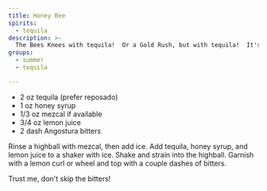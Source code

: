 ```yaml
---
title: Honey Bee
spirits:
  - tequila
description: >-
  The Bees Knees with tequila!  Or a Gold Rush, but with tequila!  It's got honey and lemon, OK?
groups:
  - summer
  - tequila

---
```


- 2 oz tequila (prefer reposado)
- 1 oz honey syrup
- 1/3 oz mezcal if available
- 3/4 oz lemon juice
- 2 dash Angostura bitters 

Rinse a highball with mezcal, then add ice.  Add tequila, honey syrup,
and lemon juice to a shaker with ice.  Shake and strain into the highball.  Garnish with a lemon curl
or wheel and top with a couple dashes of bitters.

Trust me, don't skip the bitters!